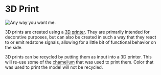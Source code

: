 # 3D Print

![Any way you want me.](block:OpenComputers:print)

3D prints are created using a [3D printer](printer.md). They are primarily intended for decorative purposes, but can also be created in such a way that they react to or emit redstone signals, allowing for a little bit of functional behavior on the side.

3D prints can be recycled by putting them as input into a 3D printer. This will re-use some of the [chamelium](../item/chamelium.md) that was used to print them. Color that was used to print the model will not be recycled.
